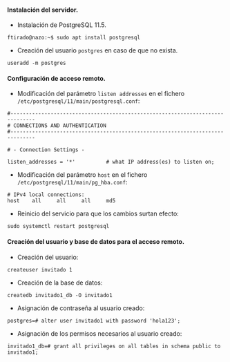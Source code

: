 #### Instalación del servidor.
- Instalación de PostgreSQL 11.5.
~~~
ftirado@nazo:~$ sudo apt install postgresql
~~~

- Creación del usuario `postgres` en caso de que no exista.
~~~
useradd -m postgres
~~~

#### Configuración de acceso remoto.
- Modificación del parámetro `listen addresses` en el fichero `/etc/postgresql/11/main/postgresql.conf`:
~~~
#------------------------------------------------------------------------------
# CONNECTIONS AND AUTHENTICATION
#------------------------------------------------------------------------------

# - Connection Settings -

listen_addresses = '*'          # what IP address(es) to listen on;
~~~

- Modificación del parámetro `host` en el fichero `/etc/postgresql/11/main/pg_hba.conf`:
~~~
# IPv4 local connections:
host	all		all		all		md5
~~~

- Reinicio del servicio para que los cambios surtan efecto:
~~~
sudo systemctl restart postgresql
~~~

#### Creación del usuario y base de datos para el acceso remoto.
- Creación del usuario:
~~~
createuser invitado 1
~~~

- Creación de la base de datos:
~~~
createdb invitado1_db -O invitado1
~~~

- Asignación de contraseña al usuario creado:
~~~
postgres=# alter user invitado1 with password 'hola123';
~~~

- Asignación de los permisos necesarios al usuario creado:
~~~
invitado1_db=# grant all privileges on all tables in schema public to invitado1;
~~~